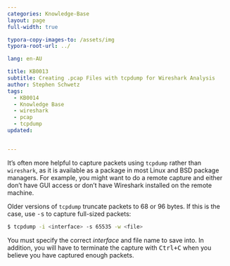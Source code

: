 ```yaml
---
categories: Knowledge-Base
layout: page
full-width: true

typora-copy-images-to: /assets/img
typora-root-url: ../

lang: en-AU

title: KB0013
subtitle: Creating .pcap Files with tcpdump for Wireshark Analysis
author: Stephen Schwetz
tags: 
  - KB0014
  - Knowledge Base
  - wireshark
  - pcap
  - tcpdump
updated: 


---
```


It’s often more helpful to capture packets using `tcpdump` rather than `wireshark`, as it is available as a package in most Linux and BSD package managers. For example, you might want to do a remote capture and either don’t have GUI access or don’t have Wireshark installed on the remote machine.

Older versions of `tcpdump` truncate packets to 68 or 96 bytes. If this is the case, use <kbd>-s</kbd> to capture full-sized packets:

```bash
$ tcpdump -i <interface> -s 65535 -w <file>
```

You must specify the correct *interface* and file name to save into. In addition, you will have to terminate the capture with <kbd>Ctrl+C</kbd> when you believe you have captured enough packets.
